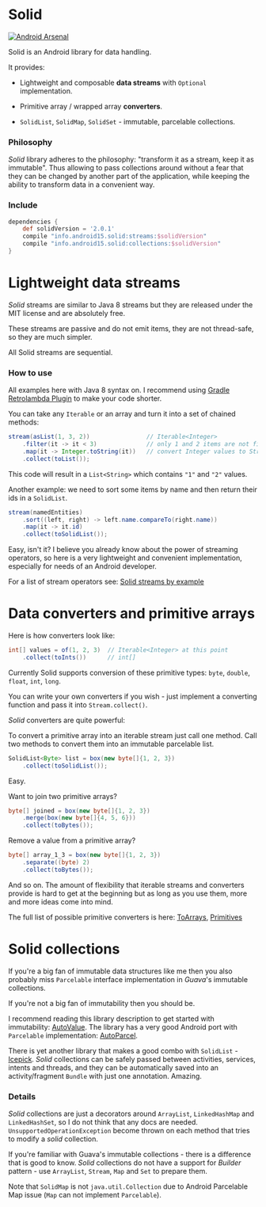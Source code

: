 Solid
=====

[![Android Arsenal](https://img.shields.io/badge/Android%20Arsenal-Solid-green.svg?style=flat)](https://android-arsenal.com/details/1/1955)

Solid is an Android library for data handling.

It provides:

* Lightweight and composable **data streams** with `Optional` implementation.

* Primitive array / wrapped array **converters**.

* `SolidList`, `SolidMap`, `SolidSet` - immutable, parcelable collections.

### Philosophy

*Solid* library adheres to the philosophy: "transform it as a stream, keep it as immutable".
Thus allowing to pass collections around without a fear that they can be changed by another part
of the application, while keeping the ability to transform data in a convenient way.

### Include

``` groovy
dependencies {
    def solidVersion = '2.0.1'
    compile "info.android15.solid:streams:$solidVersion"
    compile "info.android15.solid:collections:$solidVersion"
}
```

# Lightweight data streams

*Solid* streams are similar to Java 8 streams but they are released under the MIT license and are absolutely free.

These streams are passive and do not emit items, they are not thread-safe, so they are much simpler.

All Solid streams are sequential.

### How to use

All examples here with Java 8 syntax on. I recommend using [Gradle Retrolambda Plugin](https://github.com/evant/gradle-retrolambda)
to make your code shorter.

You can take any `Iterable` or an array and turn it into a set of chained methods:

``` java
stream(asList(1, 3, 2))                // Iterable<Integer>
    .filter(it -> it < 3)              // only 1 and 2 items are not filtered
    .map(it -> Integer.toString(it))   // convert Integer values to String values
    .collect(toList());
```

This code will result in a `List<String>` which contains `"1"` and `"2"` values.

Another example: we need to sort some items by name and then return their ids in a `SolidList`.

``` java
stream(namedEntities)
    .sort((left, right) -> left.name.compareTo(right.name))
    .map(it -> it.id)
    .collect(toSolidList());
```

Easy, isn't it? I believe you already know about the power of streaming operators,
so here is a very lightweight and convenient implementation, especially for needs of an Android developer.

For a list of stream operators see:
[Solid streams by example](https://github.com/konmik/solid/wiki/Solid-streams-by-example)

# Data converters and primitive arrays

Here is how converters look like:

``` java
int[] values = of(1, 2, 3)  // Iterable<Integer> at this point
    .collect(toInts())      // int[]
```

Currently Solid supports conversion of these primitive types: `byte`, `double`, `float`, `int`, `long`.

You can write your own converters if you wish - just implement a converting function and pass it into `Stream.collect()`.

*Solid* converters are quite powerful:

To convert a primitive array into an iterable stream just call one method.
Call two methods to convert them into an immutable parcelable list.

``` java
SolidList<Byte> list = box(new byte[]{1, 2, 3})
    .collect(toSolidList());
```

Easy.

Want to join two primitive arrays?

``` java
byte[] joined = box(new byte[]{1, 2, 3})
    .merge(box(new byte[]{4, 5, 6}))
    .collect(toBytes());
```

Remove a value from a primitive array?

``` java
byte[] array_1_3 = box(new byte[]{1, 2, 3})
    .separate((byte) 2)
    .collect(toBytes());
```

And so on. The amount of flexibility that iterable streams and converters provide is hard to get at the
beginning but as long as you use them, more and more ideas come into mind.

The full list of possible primitive converters is here:
[ToArrays](https://github.com/konmik/solid/blob/master/streams/src/main/java/solid/collectors/ToArrays.java),
[Primitives](https://github.com/konmik/solid/blob/master/streams/src/main/java/solid/stream/Primitives.java)

# Solid collections

If you're a big fan of immutable data structures like me then you also probably miss `Parcelable` interface
implementation in *Guava*'s immutable collections.

If you're not a big fan of immutability then you should be.

I recommend reading this library description to get started with immutability: [AutoValue](https://github.com/google/auto/tree/master/value).
The library has a very good Android port with `Parcelable` implementation: [AutoParcel](https://github.com/frankiesardo/auto-parcel).

There is yet another library that makes a good combo with `SolidList` - [Icepick](https://github.com/frankiesardo/icepick).
*Solid* collections can be safely passed between activities, services, intents
and threads, and they can be automatically saved into an activity/fragment `Bundle` with just one annotation. Amazing.

### Details

*Solid* collections are just a decorators around `ArrayList`, `LinkedHashMap` and `LinkedHashSet`,
so I do not think that any docs are needed.
`UnsupportedOperationException` become thrown on each method that tries to modify a *solid* collection.

If you're familiar with Guava's immutable collections - there is a difference that is good to know. *Solid* collections do
not have a support for *Builder* pattern - use `ArrayList`, `Stream`, `Map` and `Set` to prepare them.

Note that `SolidMap` is not `java.util.Collection` due to Android Parcelable Map issue (`Map` can not implement `Parcelable`).

